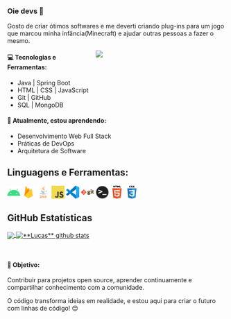 ### Oie devs 👋

Gosto de criar ótimos softwares e me deverti criando plug-ins para um jogo que marcou minha infância(Minecraft) e ajudar outras pessoas a fazer o mesmo.

<img align="right" width="300" src="https://i2.wp.com/allhtaccess.info/wp-content/uploads/2018/03/programming.gif?fit=1281%2C716&ssl=1" />

#### 💻 Tecnologias e Ferramentas:

- Java | Spring Boot
- HTML | CSS | JavaScript
- Git | GitHub
- SQL | MongoDB

#### 🌱 Atualmente, estou aprendendo:

- Desenvolvimento Web Full Stack
- Práticas de DevOps
- Arquitetura de Software

## **Linguagens e Ferramentas:**  

<code><img height="30" src="https://raw.githubusercontent.com/github/explore/80688e429a7d4ef2fca1e82350fe8e3517d3494d/topics/android/android.png"></code>
<code><img height="30" src="https://raw.githubusercontent.com/github/explore/80688e429a7d4ef2fca1e82350fe8e3517d3494d/topics/firebase/firebase.png"></code>
<code><img height="30" src="https://raw.githubusercontent.com/github/explore/80688e429a7d4ef2fca1e82350fe8e3517d3494d/topics/java/java.png"></code>
<code><img height="30" src="https://raw.githubusercontent.com/github/explore/80688e429a7d4ef2fca1e82350fe8e3517d3494d/topics/javascript/javascript.png"></code>
<code><img height="30" src="https://raw.githubusercontent.com/github/explore/80688e429a7d4ef2fca1e82350fe8e3517d3494d/topics/visual-studio-code/visual-studio-code.png"></code>
<code><img height="30" src="https://raw.githubusercontent.com/github/explore/80688e429a7d4ef2fca1e82350fe8e3517d3494d/topics/git/git.png"></code>
<code><img height="30" src="https://raw.githubusercontent.com/github/explore/80688e429a7d4ef2fca1e82350fe8e3517d3494d/topics/terminal/terminal.png"></code>
<code><img height="30" src="https://raw.githubusercontent.com/github/explore/80688e429a7d4ef2fca1e82350fe8e3517d3494d/topics/html/html.png"></code>
<code><img height="30" src="https://raw.githubusercontent.com/github/explore/80688e429a7d4ef2fca1e82350fe8e3517d3494d/topics/css/css.png"></code>


## **GitHub Estatísticas**

<a href="https://github.com/SorPuti">
  <img align="center" src="https://github-readme-stats.vercel.app/api/top-langs/?username=SorPuti&theme=dracula&hide_langs_below=1" />
</a>

<a href="https://github.com/SorPuti">
 <img align="center" src="https://github-readme-stats.vercel.app/api?username=SorPuti&show_icons=true&theme=dracula&line_height=27" alt="**Lucas** github stats"/>
</a>

[website]: https://devchamps.com.br
[youtube]: https://www.youtube.com/@dev.champs/videos
[instagram]: https://www.instagram.com/srputi_/?theme=dark
<br>

#### 🚀 Objetivo:

Contribuir para projetos open source, aprender continuamente e compartilhar conhecimento com a comunidade.

O código transforma ideias em realidade, e estou aqui para criar o futuro com linhas de código! 😊

